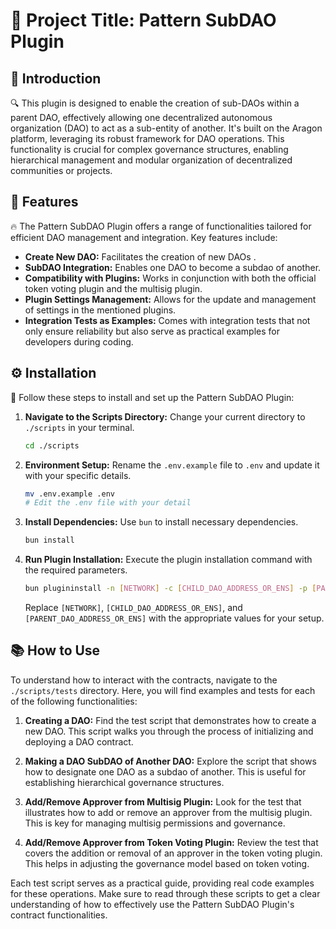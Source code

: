 # 🌟 Project Title: Pattern SubDAO Plugin

## 📜 Introduction
🔍 This plugin is designed to enable the creation of sub-DAOs within a parent DAO, effectively allowing one decentralized autonomous organization (DAO) to act as a sub-entity of another. It's built on the Aragon platform, leveraging its robust framework for DAO operations. This functionality is crucial for complex governance structures, enabling hierarchical management and modular organization of decentralized communities or projects.


## 🚀 Features
🔥 The Pattern SubDAO Plugin offers a range of functionalities tailored for efficient DAO management and integration. Key features include:
- **Create New DAO:** Facilitates the creation of new DAOs .
- **SubDAO Integration:** Enables one DAO to become a subdao of another.
- **Compatibility with Plugins:** Works in conjunction with both the official token voting plugin and the multisig plugin.
- **Plugin Settings Management:** Allows for the update and management of settings in the mentioned plugins.
- **Integration Tests as Examples:** Comes with integration tests that not only ensure reliability but also serve as practical examples for developers during coding.

## ⚙️ Installation
👣 Follow these steps to install and set up the Pattern SubDAO Plugin:

1. **Navigate to the Scripts Directory:**
   Change your current directory to `./scripts` in your terminal.
   ```bash
   cd ./scripts
   ```
2. **Environment Setup:**
   Rename the `.env.example` file to `.env` and update it with your specific details.
   ```bash
   mv .env.example .env
   # Edit the .env file with your detail
   ```
3. **Install Dependencies:**
   Use `bun` to install necessary dependencies.
   ```bash
   bun install
   ```
4. **Run Plugin Installation:**
   Execute the plugin installation command with the required parameters.
   ```bash
   bun plugininstall -n [NETWORK] -c [CHILD_DAO_ADDRESS_OR_ENS] -p [PARENT_DAO_ADDRESS_OR_ENS]
   ```
   Replace `[NETWORK]`, `[CHILD_DAO_ADDRESS_OR_ENS]`, and `[PARENT_DAO_ADDRESS_OR_ENS]` with the appropriate values for your setup.

## 📚 How to Use 
To understand how to interact with the contracts, navigate to the `./scripts/tests` directory. Here, you will find examples and tests for each of the following functionalities:

1. **Creating a DAO:**
   Find the test script that demonstrates how to create a new DAO. This script walks you through the process of initializing and deploying a DAO contract.

2. **Making a DAO SubDAO of Another DAO:**
   Explore the script that shows how to designate one DAO as a subdao of another. This is useful for establishing hierarchical governance structures.

3. **Add/Remove Approver from Multisig Plugin:**
   Look for the test that illustrates how to add or remove an approver from the multisig plugin. This is key for managing multisig permissions and governance.

4. **Add/Remove Approver from Token Voting Plugin:**
   Review the test that covers the addition or removal of an approver in the token voting plugin. This helps in adjusting the governance model based on token voting.

Each test script serves as a practical guide, providing real code examples for these operations. Make sure to read through these scripts to get a clear understanding of how to effectively use the Pattern SubDAO Plugin's contract functionalities.

